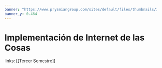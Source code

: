 ```yaml
---
banner: "https://www.prysmiangroup.com/sites/default/files/thumbnails/image/nexst-header-1.jpg"
banner_y: 0.464
---
```

# Implementación de Internet de las Cosas
links: [[Tercer Semestre]]